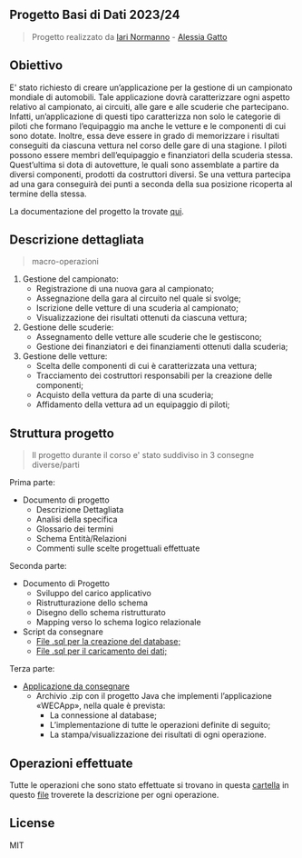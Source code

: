 

## Progetto Basi di Dati 2023/24
> Progetto realizzato da [Iari Normanno](https://github.com/wassupiari) - [Alessia Gatto](https://github.com/alessiagatto)

## Obiettivo
E' stato richiesto di creare un’applicazione per la gestione di un
campionato mondiale di automobili. Tale applicazione dovrà
caratterizzare ogni aspetto relativo al campionato, ai circuiti, alle gare e
alle scuderie che partecipano. Infatti, un’applicazione di questi tipo
caratterizza non solo le categorie di piloti che formano l’equipaggio ma
anche le vetture e le componenti di cui sono dotate. Inoltre, essa deve
essere in grado di memorizzare i risultati conseguiti da ciascuna vettura
nel corso delle gare di una stagione. I piloti possono essere membri
dell’equipaggio e finanziatori della scuderia stessa. Quest’ultima si dota
di autovetture, le quali sono assemblate a partire da diversi
componenti, prodotti da costruttori diversi. Se una vettura partecipa ad
una gara conseguirà dei punti a seconda della sua posizione ricoperta
al termine della stessa.

La documentazione del progetto la trovate [qui](documentazione/Progetto.pdf). 

## Descrizione dettagliata 
 > macro-operazioni
1. Gestione del campionato:
   - Registrazione di una nuova gara al campionato;
   - Assegnazione della gara al circuito nel quale si svolge;
   - Iscrizione delle vetture di una scuderia al campionato;
   - Visualizzazione dei risultati ottenuti da ciascuna vettura;
2. Gestione delle scuderie:
   - Assegnamento delle vetture alle scuderie che le gestiscono;
   - Gestione dei finanziatori e dei finanziamenti ottenuti dalla scuderia;
3. Gestione delle vetture:
   - Scelta delle componenti di cui è caratterizzata una vettura;
   - Tracciamento dei costruttori responsabili per la creazione delle
   componenti;
   - Acquisto della vettura da parte di una scuderia;
   - Affidamento della vettura ad un equipaggio di piloti;

## Struttura progetto

> Il progetto durante il corso e' stato suddiviso in 3 consegne diverse/parti

Prima parte:

- Documento di progetto
  - Descrizione Dettagliata
  - Analisi della specifica
  - Glossario dei termini
  - Schema Entità/Relazioni
  - Commenti sulle scelte progettuali effettuate

Seconda parte:
- Documento di Progetto
  - Sviluppo del carico applicativo
  - Ristrutturazione dello schema
  - Disegno dello schema ristrutturato
  - Mapping verso lo schema logico relazionale
- Script da consegnare
  - [File .sql per la creazione del database;](Query/Mapping.sql)
  - [File .sql per il caricamento dei dati;](Query/Insert.sql)

Terza parte: 
- [Applicazione da consegnare](src/PaginaInizialeApp.java)
  - Archivio .zip con il progetto Java che implementi l’applicazione
    «WECApp», nella quale è prevista:
    - La connessione al database;
    - L’implementazione di tutte le operazioni definite di seguito;
    - La stampa/visualizzazione dei risultati di ogni operazione.

## Operazioni effettuate

Tutte le operazioni che sono stato effettuate si trovano in questa [cartella](Query) in questo [file](Query/query.md) troverete la descrizione per ogni operazione.

## License
MIT



